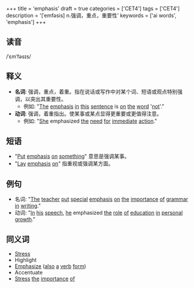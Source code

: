 +++
title = 'emphasis'
draft = true
categories = ['CET4']
tags = ['CET4']
description = '[ˈemfəsis] n.强调，重点，重要性'
keywords = ['ai words', 'emphasis']
+++

## 读音
/ˈɛmˈfəsɪs/

## 释义
- **名词**: 强调，重点，着重。指在说话或写作中对某个词、短语或观点特别强调，以突出其重要性。
    - 例如: "[The](/zh/post/the/) [emphasis](/zh/post/emphasis/) [in](/zh/post/in/) [this](/zh/post/this/) [sentence](/zh/post/sentence/) is [on](/zh/post/on/) [the](/zh/post/the/) [word](/zh/post/word/) '[not](/zh/post/not/)'."
- **动词**: 强调，着重指出。使某事或某点显得更重要或更值得注意。
    - 例如: "[She](/zh/post/she/) emphasized [the](/zh/post/the/) [need](/zh/post/need/) [for](/zh/post/for/) [immediate](/zh/post/immediate/) [action](/zh/post/action/)."

## 短语
- "[Put](/zh/post/put/) [emphasis](/zh/post/emphasis/) [on](/zh/post/on/) [something](/zh/post/something/)" 意思是强调某事。
- "[Lay](/zh/post/lay/) [emphasis](/zh/post/emphasis/) [on](/zh/post/on/)" 指重视或强调某方面。

## 例句
- 名词: "[The](/zh/post/the/) [teacher](/zh/post/teacher/) [put](/zh/post/put/) [special](/zh/post/special/) [emphasis](/zh/post/emphasis/) [on](/zh/post/on/) [the](/zh/post/the/) [importance](/zh/post/importance/) [of](/zh/post/of/) [grammar](/zh/post/grammar/) [in](/zh/post/in/) [writing](/zh/post/writing/)."
- 动词: "[In](/zh/post/in/) [his](/zh/post/his/) [speech](/zh/post/speech/), [he](/zh/post/he/) emphasized [the](/zh/post/the/) [role](/zh/post/role/) [of](/zh/post/of/) [education](/zh/post/education/) [in](/zh/post/in/) [personal](/zh/post/personal/) [growth](/zh/post/growth/)."

## 同义词
- [Stress](/zh/post/stress/)
- Highlight
- [Emphasize](/zh/post/emphasize/) ([also](/zh/post/also/) [a](/zh/post/a/) [verb](/zh/post/verb/) [form](/zh/post/form/))
- Accentuate
- [Stress](/zh/post/stress/) [the](/zh/post/the/) [importance](/zh/post/importance/) [of](/zh/post/of/)
